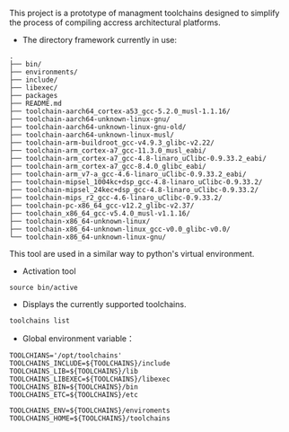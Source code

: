 This project is a prototype of managment toolchains designed to simplify the process of compiling accress architectural platforms.



* The directory framework currently in use:

```shell
.
├── bin/
├── environments/
├── include/
├── libexec/
├── packages
├── README.md
├── toolchain-aarch64_cortex-a53_gcc-5.2.0_musl-1.1.16/
├── toolchain-aarch64-unknown-linux-gnu/
├── toolchain-aarch64-unknown-linux-gnu-old/
├── toolchain-aarch64-unknown-linux-musl/
├── toolchain-arm-buildroot_gcc-v4.9.3_glibc-v2.22/
├── toolchain-arm_cortex-a7_gcc-11.3.0_musl_eabi/
├── toolchain-arm_cortex-a7_gcc-4.8-linaro_uClibc-0.9.33.2_eabi/
├── toolchain-arm_cortex-a7_gcc-8.4.0_glibc_eabi/
├── toolchain-arm_v7-a_gcc-4.6-linaro_uClibc-0.9.33.2_eabi/
├── toolchain-mipsel_1004kc+dsp_gcc-4.8-linaro_uClibc-0.9.33.2/
├── toolchain-mipsel_24kec+dsp_gcc-4.8-linaro_uClibc-0.9.33.2/
├── toolchain-mips_r2_gcc-4.6-linaro_uClibc-0.9.33.2/
├── toolchain-pc-x86_64_gcc-v12.2_glibc-v2.37/
├── toolchain_x86_64_gcc-v5.4.0_musl-v1.1.16/
├── toolchain-x86_64-unknown-linux/
├── toolchain-x86_64-unknown-linux_gcc-v0.0_glibc-v0.0/
└── toolchain-x86_64-unknown-linux-gnu/
```

This tool are used in a similar way to python's virtual environment.

* Activation tool

```shell
source bin/active
```

* Displays the currently supported toolchains.

```shell
toolchains list
```


* Global environment variable：

```shell
TOOLCHIANS='/opt/toolchains'
TOOLCHAINS_INCLUDE=${TOOLCHAINS}/include
TOOLCHAINS_LIB=${TOOLCHAINS}/lib
TOOLCHAINS_LIBEXEC=${TOOLCHAINS}/libexec
TOOLCHAINS_BIN=${TOOLCHAINS}/bin
TOOLCHAINS_ETC=${TOOLCHAINS}/etc

TOOLCHAINS_ENV=${TOOLCHAINS}/enviroments
TOOLCHAINS_HOME=${TOOLCHAINS}/toolchains
```
